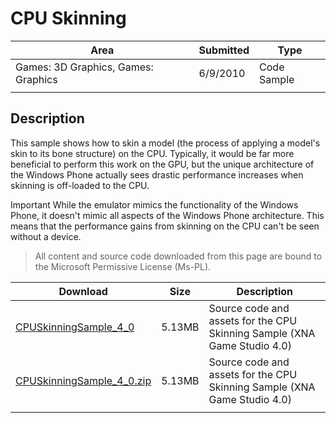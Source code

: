 # CPU Skinning

|Area|Submitted|Type|
|-|-|-|
Games: 3D Graphics, Games: Graphics|6/9/2010|Code Sample
||||

## Description

This sample shows how to skin a model (the process of applying a model's skin to its bone structure) on the CPU. Typically, it would be far more beneficial to perform this work on the GPU, but the unique architecture of the Windows Phone actually sees drastic performance increases when skinning is off-loaded to the CPU.

Important While the emulator mimics the functionality of the Windows Phone, it doesn't mimic all aspects of the Windows Phone architecture. This means that the performance gains from skinning on the CPU can't be seen without a device.

> All content and source code downloaded from this page are bound to the Microsoft Permissive License (Ms-PL).

Download | Size | Description
---|---|---|
[CPUSkinningSample_4_0](https://github.com/simondarksidej/XNAGameStudio/tree/master/Samples/CPUSkinningSample_4_0) | 5.13MB | Source code and assets for the CPU Skinning Sample (XNA Game Studio 4.0)
[CPUSkinningSample_4_0.zip](https://github.com/simondarksidej/XNAGameStudioZips/tree/master/Samples/CPUSkinningSample_4_0.zip) | 5.13MB | Source code and assets for the CPU Skinning Sample (XNA Game Studio 4.0)
||||
